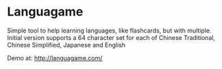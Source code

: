 # Languagame

Simple tool to help learning languages, like flashcards, but with multiple.
Initial version supports a 64 character set for each of Chinese Traditional, Chinese Simplified, Japanese and English

Demo at: http://languagame.com/